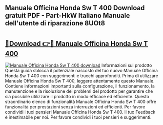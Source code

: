 ## Manuale Officina Honda Sw T 400 Download gratuit PDF - Part-HkW Italiano Manuale dell'utente di riparazione 8UOt8

# <h2><a href="http://dfe7qve.blite.top/?on=Manuale+Officina+Honda+Sw+T+400">🔗Download 👉🔴 Manuale Officina Honda Sw T 400</a></h2>

[![Manuale Officina Honda Sw T 400 download](https://i.imgur.com/lujVjoI.png)](http://dfe7qve.blite.top/?on=Manuale+Officina+Honda+Sw+T+400)
Informazioni sul prodotto Questa guida sblocca il potenziale nascosto del tuo nuovo Manuale Officina Honda Sw T 400 con suggerimenti e trucchi approfonditi. Prima di utilizzare Manuale Officina Honda Sw T 400, leggere attentamente questo Manuale. Contiene informazioni importanti sulla configurazione, il funzionamento, la manutenzione e la risoluzione dei problemi del prodotto per garantire che sia possibile utilizzare il prodotto in modo efficace ed efficiente. Questo straordinario elenco di funzionalità Manuale Officina Honda Sw T 400 offre funzionalità per prestazioni senza interruzioni ed efficienti. Per favore condividi i tuoi pensieri Manuale Officina Honda Sw T 400. Il tuo Feedback è inestimabile per noi. Per favore condividi i tuoi pensieri e suggerimenti.
